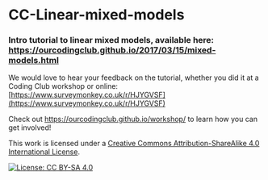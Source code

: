 # CC-Linear-mixed-models

### Intro tutorial to linear mixed models, available here: https://ourcodingclub.github.io/2017/03/15/mixed-models.html

We would love to hear your feedback on the tutorial, whether you did it at a Coding Club workshop or online: 
[https://www.surveymonkey.co.uk/r/HJYGVSF](https://www.surveymonkey.co.uk/r/HJYGVSF)

Check out https://ourcodingclub.github.io/workshop/ to learn how you can get involved!

This work is licensed under a [Creative Commons Attribution-ShareAlike 4.0 International License](https://creativecommons.org/licenses/by-sa/4.0/).

[![License: CC BY-SA 4.0](https://licensebuttons.net/l/by-sa/4.0/80x15.png)](https://creativecommons.org/licenses/by-sa/4.0/)
